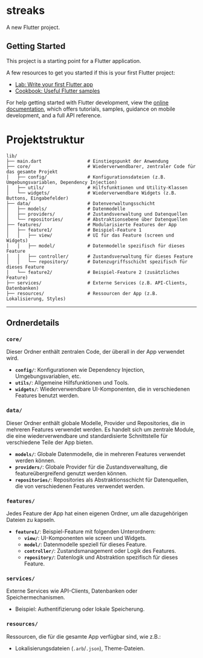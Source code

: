 # streaks

A new Flutter project.

## Getting Started

This project is a starting point for a Flutter application.

A few resources to get you started if this is your first Flutter project:

- [Lab: Write your first Flutter app](https://docs.flutter.dev/get-started/codelab)
- [Cookbook: Useful Flutter samples](https://docs.flutter.dev/cookbook)

For help getting started with Flutter development, view the
[online documentation](https://docs.flutter.dev/), which offers tutorials,
samples, guidance on mobile development, and a full API reference.

# Projektstruktur

```plaintext
lib/
├── main.dart                 # Einstiegspunkt der Anwendung
├── core/                     # Wiederverwendbarer, zentraler Code für das gesamte Projekt
│   ├── config/               # Konfigurationsdateien (z.B. Umgebungsvariablen, Dependency Injection)
│   ├── utils/                # Hilfsfunktionen und Utility-Klassen
│   └── widgets/              # Wiederverwendbare Widgets (z.B. Buttons, Eingabefelder)
├── data/                     # Datenverwaltungsschicht
│   ├── models/               # Datenmodelle
│   ├── providers/            # Zustandsverwaltung und Datenquellen
│   └── repositories/         # Abstraktionsebene über Datenquellen
├── features/                 # Modularisierte Features der App
│   ├── feature1/             # Beispiel-Feature 1
│   │   ├── view/             # UI für das Feature (screen und Widgets)
│   │   ├── model/            # Datenmodelle spezifisch für dieses Feature
│   │   ├── controller/       # Zustandsverwaltung für dieses Feature
│   │   └── repository/       # Datenzugriffsschicht spezifisch für dieses Feature
│   └── feature2/             # Beispiel-Feature 2 (zusätzliches Feature)
├── services/                 # Externe Services (z.B. API-Clients, Datenbanken)
├── resources/                # Ressourcen der App (z.B. Lokalisierung, Styles)
```

---

## Ordnerdetails

### `core/`
Dieser Ordner enthält zentralen Code, der überall in der App verwendet wird.  
- **`config/`**: Konfigurationen wie Dependency Injection, Umgebungsvariablen, etc.  
- **`utils/`**: Allgemeine Hilfsfunktionen und Tools.  
- **`widgets/`**: Wiederverwendbare UI-Komponenten, die in verschiedenen Features benutzt werden.

### `data/`
Dieser Ordner enthält globale Modelle, Provider und Repositories, die in mehreren Features verwendet werden. Es handelt sich um zentrale Module, die eine wiederverwendbare und standardisierte Schnittstelle für verschiedene Teile der App bieten. 

- **`models/`**: Globale Datenmodelle, die in mehreren Features verwendet werden können.  
- **`providers/`**: Globale Provider für die Zustandsverwaltung, die featureübergreifend genutzt werden können.  
- **`repositories/`**: Repositories als Abstraktionsschicht für Datenquellen, die von verschiedenen Features verwendet werden.

### `features/`
Jedes Feature der App hat einen eigenen Ordner, um alle dazugehörigen Dateien zu kapseln.  
- **`feature1/`**: Beispiel-Feature mit folgenden Unterordnern:  
  - **`view/`**: UI-Komponenten wie screen und Widgets.  
  - **`model/`**: Datenmodelle speziell für dieses Feature.  
  - **`controller/`**: Zustandsmanagement oder Logik des Features.  
  - **`repository/`**: Datenlogik und Abstraktion spezifisch für dieses Feature.

### `services/`
Externe Services wie API-Clients, Datenbanken oder Speichermechanismen.  
- Beispiel: Authentifizierung oder lokale Speicherung.

### `resources/`
Ressourcen, die für die gesamte App verfügbar sind, wie z.B.:  
- Lokalisierungsdateien (`.arb`/`.json`), Theme-Dateien.
